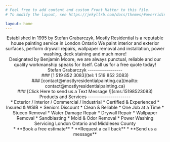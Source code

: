 ```yaml
---
# Feel free to add content and custom Front Matter to this file.
# To modify the layout, see https://jekyllrb.com/docs/themes/#overriding-theme-defaults

layout: home
---
```


<center>
Established in 1995 by Stefan Grabarczyk, Mostly Residential is a reputable house painting service in London Ontario We paint interior and exterior surfaces, perform drywall repairs, wallpaper removal and installation, power washing, deck staining and much more!
</center>

<center>
Designated by Benjamin Moore, we are always punctual, reliable and our quality workmanship speaks for itself. Call us for a free quote today!
</center>

<center>
Stefan Grabarczyk
-----------------
</center>

<center>
### [1 519 852 3083](tel: 1 519 852 3083)
</center>

<center>
### [contact@mostlyresidentialpainting.ca](mailto: contact@mostlyresidentialpainting.ca)
</center>

<center>
### [Click Here to send us a Text Message !](sms:15198523083)
</center>

<center>
Products and Services
---------------------
</center>

<center>
*   Exterior / Interior / Commercial / Industrial
*   Certified & Experienced
*   Insured & WSIB
*   Seniors Discount
*   Clean & Reliable
*   One Job at a Time
*   Stucco Removal
*   Water Damage Repair
*   Drywall Repair
*   Wallpaper Removal
*   Sandblasting
*   Mold & Odor Removal
*   Power Washing
</center>

<center>
Servicing London Ontario and Middlesex County
</center>

<center>
*   **Book a free estimate**
*   **Request a call back**
*   **Send us a message**
</center>

